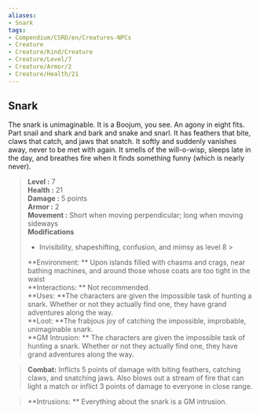 ```yaml
---
aliases:
- Snark
tags:
- Compendium/CSRD/en/Creatures-NPCs
- Creature
- Creature/Kind/Creature
- Creature/Level/7
- Creature/Armor/2
- Creature/Health/21
---
```


  
## Snark  
The snark is unimaginable. It is a Boojum, you see. An agony in eight fits. Part snail and shark and bark and snake and snarl. It has feathers that bite, claws that catch, and jaws that snatch. It softly and suddenly vanishes away, never to be met with again. It smells of the will-o-wisp, sleeps late in the day, and breathes fire when it finds something funny (which is nearly never).  

  
> **Level :** 7  
> **Health :** 21  
> **Damage :** 5 points  
> **Armor :** 2  
> **Movement :** Short when moving perpendicular; long when moving sideways  
> **Modifications**  
>- Invisibility, shapeshifting, confusion, and mimsy as level 8 >
>  
> **Environment: ** Upon islands filled with chasms and crags, near bathing machines, and around those whose coats are too tight in the waist  
> **Interactions: ** Not recommended.  
> **Uses: **The characters are given the impossible task of hunting a snark. Whether or not they actually find one, they have grand adventures along the way.  
> **Loot: **The frabjous joy of catching the impossible, improbable, unimaginable snark.  
> **GM Intrusion: ** The characters are given the impossible task of hunting a snark. Whether or not they actually find one, they have grand adventures along the way.  

> **Combat:** 
> Inflicts 5 points of damage with biting feathers, catching claws, and snatching jaws. Also blows out a stream of fire that can light a match or inflict 3 points of damage to everyone in close range.  
  

> **Intrusions: ** 
> Everything about the snark is a GM intrusion.  

